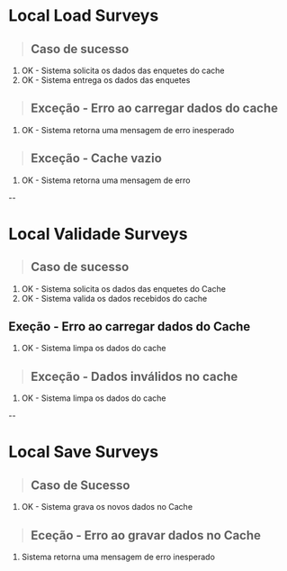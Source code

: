 # Local Load Surveys

> ## Caso de sucesso
1. OK - Sistema solicita os dados das enquetes do cache
2. OK - Sistema entrega os dados das enquetes

> ## Exceção - Erro ao carregar dados do cache
1. OK - Sistema retorna uma mensagem de erro inesperado

> ## Exceção - Cache vazio
1. OK - Sistema retorna uma mensagem de erro

--

# Local Validade Surveys

> ## Caso de sucesso
1. OK - Sistema solicita os dados das enquetes do Cache
2. OK - Sistema valida os dados recebidos do cache

## Exeção - Erro ao carregar dados do Cache
1. OK - Sistema limpa os dados do cache
> ## Exceção - Dados inválidos no cache
1. OK - Sistema limpa os dados do cache

--

# Local Save Surveys

> ## Caso de Sucesso 
1. OK -  Sistema grava os novos dados no Cache

> ## Eceção - Erro ao gravar dados no Cache
1. Sistema retorna uma mensagem de erro inesperado